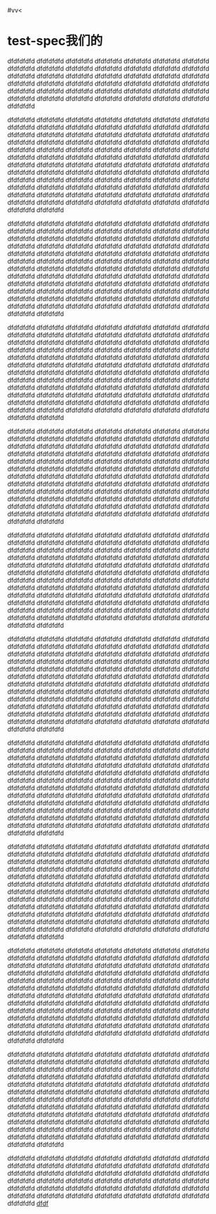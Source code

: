 #vv<
# test-spec我们的
   dfdfdfdfd   dfdfdfdfd   dfdfdfdfd   dfdfdfdfd   dfdfdfdfd   dfdfdfdfd   dfdfdfdfd   dfdfdfdfd   dfdfdfdfd   dfdfdfdfd   dfdfdfdfd   dfdfdfdfd   dfdfdfdfd   dfdfdfdfd   dfdfdfdfd   dfdfdfdfd   dfdfdfdfd   dfdfdfdfd   dfdfdfdfd   dfdfdfdfd   dfdfdfdfd   dfdfdfdfd   dfdfdfdfd   dfdfdfdfd   dfdfdfdfd   dfdfdfdfd   dfdfdfdfd   dfdfdfdfd   dfdfdfdfd   dfdfdfdfd   dfdfdfdfd   dfdfdfdfd   dfdfdfdfd   dfdfdfdfd   dfdfdfdfd   dfdfdfdfd   dfdfdfdfd   dfdfdfdfd   dfdfdfdfd   dfdfdfdfd   dfdfdfdfd   dfdfdfdfd   dfdfdfdfd
   
   dfdfdfdfd   dfdfdfdfd   dfdfdfdfd   dfdfdfdfd   dfdfdfdfd   dfdfdfdfd   dfdfdfdfd   dfdfdfdfd   dfdfdfdfd   dfdfdfdfd   dfdfdfdfd   dfdfdfdfd   dfdfdfdfd   dfdfdfdfd   dfdfdfdfd   dfdfdfdfd   dfdfdfdfd   dfdfdfdfd   dfdfdfdfd   dfdfdfdfd   dfdfdfdfd   dfdfdfdfd   dfdfdfdfd   dfdfdfdfd   dfdfdfdfd   dfdfdfdfd   dfdfdfdfd   dfdfdfdfd   dfdfdfdfd   dfdfdfdfd   dfdfdfdfd   dfdfdfdfd   dfdfdfdfd   dfdfdfdfd   dfdfdfdfd   dfdfdfdfd   dfdfdfdfd   dfdfdfdfd   dfdfdfdfd   dfdfdfdfd   dfdfdfdfd   dfdfdfdfd   dfdfdfdfd   dfdfdfdfd   dfdfdfdfd   dfdfdfdfd   dfdfdfdfd   dfdfdfdfd   dfdfdfdfd   dfdfdfdfd   dfdfdfdfd   dfdfdfdfd   dfdfdfdfd   dfdfdfdfd   dfdfdfdfd   dfdfdfdfd   dfdfdfdfd   dfdfdfdfd   dfdfdfdfd   dfdfdfdfd   dfdfdfdfd   dfdfdfdfd   dfdfdfdfd   dfdfdfdfd   dfdfdfdfd   dfdfdfdfd   dfdfdfdfd   dfdfdfdfd   dfdfdfdfd   dfdfdfdfd   dfdfdfdfd   dfdfdfdfd   dfdfdfdfd   dfdfdfdfd   dfdfdfdfd   dfdfdfdfd   dfdfdfdfd   dfdfdfdfd   dfdfdfdfd   dfdfdfdfd   dfdfdfdfd   dfdfdfdfd   dfdfdfdfd   dfdfdfdfd   dfdfdfdfd   dfdfdfdfd
   
   dfdfdfdfd   dfdfdfdfd   dfdfdfdfd   dfdfdfdfd   dfdfdfdfd   dfdfdfdfd   dfdfdfdfd   dfdfdfdfd   dfdfdfdfd   dfdfdfdfd   dfdfdfdfd   dfdfdfdfd   dfdfdfdfd   dfdfdfdfd   dfdfdfdfd   dfdfdfdfd   dfdfdfdfd   dfdfdfdfd   dfdfdfdfd   dfdfdfdfd   dfdfdfdfd   dfdfdfdfd   dfdfdfdfd   dfdfdfdfd   dfdfdfdfd   dfdfdfdfd   dfdfdfdfd   dfdfdfdfd   dfdfdfdfd   dfdfdfdfd   dfdfdfdfd   dfdfdfdfd   dfdfdfdfd   dfdfdfdfd   dfdfdfdfd   dfdfdfdfd   dfdfdfdfd   dfdfdfdfd   dfdfdfdfd   dfdfdfdfd   dfdfdfdfd   dfdfdfdfd   dfdfdfdfd   dfdfdfdfd   dfdfdfdfd   dfdfdfdfd   dfdfdfdfd   dfdfdfdfd   dfdfdfdfd   dfdfdfdfd   dfdfdfdfd   dfdfdfdfd   dfdfdfdfd   dfdfdfdfd   dfdfdfdfd   dfdfdfdfd   dfdfdfdfd   dfdfdfdfd   dfdfdfdfd   dfdfdfdfd   dfdfdfdfd   dfdfdfdfd   dfdfdfdfd   dfdfdfdfd   dfdfdfdfd   dfdfdfdfd   dfdfdfdfd   dfdfdfdfd   dfdfdfdfd   dfdfdfdfd   dfdfdfdfd   dfdfdfdfd   dfdfdfdfd   dfdfdfdfd   dfdfdfdfd   dfdfdfdfd   dfdfdfdfd   dfdfdfdfd   dfdfdfdfd   dfdfdfdfd   dfdfdfdfd   dfdfdfdfd   dfdfdfdfd   dfdfdfdfd   dfdfdfdfd   dfdfdfdfd
   
   dfdfdfdfd   dfdfdfdfd   dfdfdfdfd   dfdfdfdfd   dfdfdfdfd   dfdfdfdfd   dfdfdfdfd   dfdfdfdfd   dfdfdfdfd   dfdfdfdfd   dfdfdfdfd   dfdfdfdfd   dfdfdfdfd   dfdfdfdfd   dfdfdfdfd   dfdfdfdfd   dfdfdfdfd   dfdfdfdfd   dfdfdfdfd   dfdfdfdfd   dfdfdfdfd   dfdfdfdfd   dfdfdfdfd   dfdfdfdfd   dfdfdfdfd   dfdfdfdfd   dfdfdfdfd   dfdfdfdfd   dfdfdfdfd   dfdfdfdfd   dfdfdfdfd   dfdfdfdfd   dfdfdfdfd   dfdfdfdfd   dfdfdfdfd   dfdfdfdfd   dfdfdfdfd   dfdfdfdfd   dfdfdfdfd   dfdfdfdfd   dfdfdfdfd   dfdfdfdfd   dfdfdfdfd   dfdfdfdfd   dfdfdfdfd   dfdfdfdfd   dfdfdfdfd   dfdfdfdfd   dfdfdfdfd   dfdfdfdfd   dfdfdfdfd   dfdfdfdfd   dfdfdfdfd   dfdfdfdfd   dfdfdfdfd   dfdfdfdfd   dfdfdfdfd   dfdfdfdfd   dfdfdfdfd   dfdfdfdfd   dfdfdfdfd   dfdfdfdfd   dfdfdfdfd   dfdfdfdfd   dfdfdfdfd   dfdfdfdfd   dfdfdfdfd   dfdfdfdfd   dfdfdfdfd   dfdfdfdfd   dfdfdfdfd   dfdfdfdfd   dfdfdfdfd   dfdfdfdfd   dfdfdfdfd   dfdfdfdfd   dfdfdfdfd   dfdfdfdfd   dfdfdfdfd   dfdfdfdfd   dfdfdfdfd   dfdfdfdfd   dfdfdfdfd   dfdfdfdfd   dfdfdfdfd   dfdfdfdfd
   
   dfdfdfdfd   dfdfdfdfd   dfdfdfdfd   dfdfdfdfd   dfdfdfdfd   dfdfdfdfd   dfdfdfdfd   dfdfdfdfd   dfdfdfdfd   dfdfdfdfd   dfdfdfdfd   dfdfdfdfd   dfdfdfdfd   dfdfdfdfd   dfdfdfdfd   dfdfdfdfd   dfdfdfdfd   dfdfdfdfd   dfdfdfdfd   dfdfdfdfd   dfdfdfdfd   dfdfdfdfd   dfdfdfdfd   dfdfdfdfd   dfdfdfdfd   dfdfdfdfd   dfdfdfdfd   dfdfdfdfd   dfdfdfdfd   dfdfdfdfd   dfdfdfdfd   dfdfdfdfd   dfdfdfdfd   dfdfdfdfd   dfdfdfdfd   dfdfdfdfd   dfdfdfdfd   dfdfdfdfd   dfdfdfdfd   dfdfdfdfd   dfdfdfdfd   dfdfdfdfd   dfdfdfdfd   dfdfdfdfd   dfdfdfdfd   dfdfdfdfd   dfdfdfdfd   dfdfdfdfd   dfdfdfdfd   dfdfdfdfd   dfdfdfdfd   dfdfdfdfd   dfdfdfdfd   dfdfdfdfd   dfdfdfdfd   dfdfdfdfd   dfdfdfdfd   dfdfdfdfd   dfdfdfdfd   dfdfdfdfd   dfdfdfdfd   dfdfdfdfd   dfdfdfdfd   dfdfdfdfd   dfdfdfdfd   dfdfdfdfd   dfdfdfdfd   dfdfdfdfd   dfdfdfdfd   dfdfdfdfd   dfdfdfdfd   dfdfdfdfd   dfdfdfdfd   dfdfdfdfd   dfdfdfdfd   dfdfdfdfd   dfdfdfdfd   dfdfdfdfd   dfdfdfdfd   dfdfdfdfd   dfdfdfdfd   dfdfdfdfd   dfdfdfdfd   dfdfdfdfd   dfdfdfdfd   dfdfdfdfd
   
   dfdfdfdfd   dfdfdfdfd   dfdfdfdfd   dfdfdfdfd   dfdfdfdfd   dfdfdfdfd   dfdfdfdfd   dfdfdfdfd   dfdfdfdfd   dfdfdfdfd   dfdfdfdfd   dfdfdfdfd   dfdfdfdfd   dfdfdfdfd   dfdfdfdfd   dfdfdfdfd   dfdfdfdfd   dfdfdfdfd   dfdfdfdfd   dfdfdfdfd   dfdfdfdfd   dfdfdfdfd   dfdfdfdfd   dfdfdfdfd   dfdfdfdfd   dfdfdfdfd   dfdfdfdfd   dfdfdfdfd   dfdfdfdfd   dfdfdfdfd   dfdfdfdfd   dfdfdfdfd   dfdfdfdfd   dfdfdfdfd   dfdfdfdfd   dfdfdfdfd   dfdfdfdfd   dfdfdfdfd   dfdfdfdfd   dfdfdfdfd   dfdfdfdfd   dfdfdfdfd   dfdfdfdfd   dfdfdfdfd   dfdfdfdfd   dfdfdfdfd   dfdfdfdfd   dfdfdfdfd   dfdfdfdfd   dfdfdfdfd   dfdfdfdfd   dfdfdfdfd   dfdfdfdfd   dfdfdfdfd   dfdfdfdfd   dfdfdfdfd   dfdfdfdfd   dfdfdfdfd   dfdfdfdfd   dfdfdfdfd   dfdfdfdfd   dfdfdfdfd   dfdfdfdfd   dfdfdfdfd   dfdfdfdfd   dfdfdfdfd   dfdfdfdfd   dfdfdfdfd   dfdfdfdfd   dfdfdfdfd   dfdfdfdfd   dfdfdfdfd   dfdfdfdfd   dfdfdfdfd   dfdfdfdfd   dfdfdfdfd   dfdfdfdfd   dfdfdfdfd   dfdfdfdfd   dfdfdfdfd   dfdfdfdfd   dfdfdfdfd   dfdfdfdfd   dfdfdfdfd   dfdfdfdfd   dfdfdfdfd
   
   dfdfdfdfd   dfdfdfdfd   dfdfdfdfd   dfdfdfdfd   dfdfdfdfd   dfdfdfdfd   dfdfdfdfd   dfdfdfdfd   dfdfdfdfd   dfdfdfdfd   dfdfdfdfd   dfdfdfdfd   dfdfdfdfd   dfdfdfdfd   dfdfdfdfd   dfdfdfdfd   dfdfdfdfd   dfdfdfdfd   dfdfdfdfd   dfdfdfdfd   dfdfdfdfd   dfdfdfdfd   dfdfdfdfd   dfdfdfdfd   dfdfdfdfd   dfdfdfdfd   dfdfdfdfd   dfdfdfdfd   dfdfdfdfd   dfdfdfdfd   dfdfdfdfd   dfdfdfdfd   dfdfdfdfd   dfdfdfdfd   dfdfdfdfd   dfdfdfdfd   dfdfdfdfd   dfdfdfdfd   dfdfdfdfd   dfdfdfdfd   dfdfdfdfd   dfdfdfdfd   dfdfdfdfd   dfdfdfdfd   dfdfdfdfd   dfdfdfdfd   dfdfdfdfd   dfdfdfdfd   dfdfdfdfd   dfdfdfdfd   dfdfdfdfd   dfdfdfdfd   dfdfdfdfd   dfdfdfdfd   dfdfdfdfd   dfdfdfdfd   dfdfdfdfd   dfdfdfdfd   dfdfdfdfd   dfdfdfdfd   dfdfdfdfd   dfdfdfdfd   dfdfdfdfd   dfdfdfdfd   dfdfdfdfd   dfdfdfdfd   dfdfdfdfd   dfdfdfdfd   dfdfdfdfd   dfdfdfdfd   dfdfdfdfd   dfdfdfdfd   dfdfdfdfd   dfdfdfdfd   dfdfdfdfd   dfdfdfdfd   dfdfdfdfd   dfdfdfdfd   dfdfdfdfd   dfdfdfdfd   dfdfdfdfd   dfdfdfdfd   dfdfdfdfd   dfdfdfdfd   dfdfdfdfd   dfdfdfdfd
   
   dfdfdfdfd   dfdfdfdfd   dfdfdfdfd   dfdfdfdfd   dfdfdfdfd   dfdfdfdfd   dfdfdfdfd   dfdfdfdfd   dfdfdfdfd   dfdfdfdfd   dfdfdfdfd   dfdfdfdfd   dfdfdfdfd   dfdfdfdfd   dfdfdfdfd   dfdfdfdfd   dfdfdfdfd   dfdfdfdfd   dfdfdfdfd   dfdfdfdfd   dfdfdfdfd   dfdfdfdfd   dfdfdfdfd   dfdfdfdfd   dfdfdfdfd   dfdfdfdfd   dfdfdfdfd   dfdfdfdfd   dfdfdfdfd   dfdfdfdfd   dfdfdfdfd   dfdfdfdfd   dfdfdfdfd   dfdfdfdfd   dfdfdfdfd   dfdfdfdfd   dfdfdfdfd   dfdfdfdfd   dfdfdfdfd   dfdfdfdfd   dfdfdfdfd   dfdfdfdfd   dfdfdfdfd   dfdfdfdfd   dfdfdfdfd   dfdfdfdfd   dfdfdfdfd   dfdfdfdfd   dfdfdfdfd   dfdfdfdfd   dfdfdfdfd   dfdfdfdfd   dfdfdfdfd   dfdfdfdfd   dfdfdfdfd   dfdfdfdfd   dfdfdfdfd   dfdfdfdfd   dfdfdfdfd   dfdfdfdfd   dfdfdfdfd   dfdfdfdfd   dfdfdfdfd   dfdfdfdfd   dfdfdfdfd   dfdfdfdfd   dfdfdfdfd   dfdfdfdfd   dfdfdfdfd   dfdfdfdfd   dfdfdfdfd   dfdfdfdfd   dfdfdfdfd   dfdfdfdfd   dfdfdfdfd   dfdfdfdfd   dfdfdfdfd   dfdfdfdfd   dfdfdfdfd   dfdfdfdfd   dfdfdfdfd   dfdfdfdfd   dfdfdfdfd   dfdfdfdfd   dfdfdfdfd   dfdfdfdfd
   
   dfdfdfdfd   dfdfdfdfd   dfdfdfdfd   dfdfdfdfd   dfdfdfdfd   dfdfdfdfd   dfdfdfdfd   dfdfdfdfd   dfdfdfdfd   dfdfdfdfd   dfdfdfdfd   dfdfdfdfd   dfdfdfdfd   dfdfdfdfd   dfdfdfdfd   dfdfdfdfd   dfdfdfdfd   dfdfdfdfd   dfdfdfdfd   dfdfdfdfd   dfdfdfdfd   dfdfdfdfd   dfdfdfdfd   dfdfdfdfd   dfdfdfdfd   dfdfdfdfd   dfdfdfdfd   dfdfdfdfd   dfdfdfdfd   dfdfdfdfd   dfdfdfdfd   dfdfdfdfd   dfdfdfdfd   dfdfdfdfd   dfdfdfdfd   dfdfdfdfd   dfdfdfdfd   dfdfdfdfd   dfdfdfdfd   dfdfdfdfd   dfdfdfdfd   dfdfdfdfd   dfdfdfdfd   dfdfdfdfd   dfdfdfdfd   dfdfdfdfd   dfdfdfdfd   dfdfdfdfd   dfdfdfdfd   dfdfdfdfd   dfdfdfdfd   dfdfdfdfd   dfdfdfdfd   dfdfdfdfd   dfdfdfdfd   dfdfdfdfd   dfdfdfdfd   dfdfdfdfd   dfdfdfdfd   dfdfdfdfd   dfdfdfdfd   dfdfdfdfd   dfdfdfdfd   dfdfdfdfd   dfdfdfdfd   dfdfdfdfd   dfdfdfdfd   dfdfdfdfd   dfdfdfdfd   dfdfdfdfd   dfdfdfdfd   dfdfdfdfd   dfdfdfdfd   dfdfdfdfd   dfdfdfdfd   dfdfdfdfd   dfdfdfdfd   dfdfdfdfd   dfdfdfdfd   dfdfdfdfd   dfdfdfdfd   dfdfdfdfd   dfdfdfdfd   dfdfdfdfd   dfdfdfdfd   dfdfdfdfd
   
   dfdfdfdfd   dfdfdfdfd   dfdfdfdfd   dfdfdfdfd   dfdfdfdfd   dfdfdfdfd   dfdfdfdfd   dfdfdfdfd   dfdfdfdfd   dfdfdfdfd   dfdfdfdfd   dfdfdfdfd   dfdfdfdfd   dfdfdfdfd   dfdfdfdfd   dfdfdfdfd   dfdfdfdfd   dfdfdfdfd   dfdfdfdfd   dfdfdfdfd   dfdfdfdfd   dfdfdfdfd   dfdfdfdfd   dfdfdfdfd   dfdfdfdfd   dfdfdfdfd   dfdfdfdfd   dfdfdfdfd   dfdfdfdfd   dfdfdfdfd   dfdfdfdfd   dfdfdfdfd   dfdfdfdfd   dfdfdfdfd   dfdfdfdfd   dfdfdfdfd   dfdfdfdfd   dfdfdfdfd   dfdfdfdfd   dfdfdfdfd   dfdfdfdfd   dfdfdfdfd   dfdfdfdfd   dfdfdfdfd   dfdfdfdfd   dfdfdfdfd   dfdfdfdfd   dfdfdfdfd   dfdfdfdfd   dfdfdfdfd   dfdfdfdfd   dfdfdfdfd   dfdfdfdfd   dfdfdfdfd   dfdfdfdfd   dfdfdfdfd   dfdfdfdfd   dfdfdfdfd   dfdfdfdfd   dfdfdfdfd   dfdfdfdfd   dfdfdfdfd   dfdfdfdfd   dfdfdfdfd   dfdfdfdfd   dfdfdfdfd   dfdfdfdfd   dfdfdfdfd   dfdfdfdfd   dfdfdfdfd   dfdfdfdfd   dfdfdfdfd   dfdfdfdfd   dfdfdfdfd   dfdfdfdfd   dfdfdfdfd   dfdfdfdfd   dfdfdfdfd   dfdfdfdfd   dfdfdfdfd   dfdfdfdfd   dfdfdfdfd   dfdfdfdfd   dfdfdfdfd   dfdfdfdfd   dfdfdfdfd
   
   dfdfdfdfd   dfdfdfdfd   dfdfdfdfd   dfdfdfdfd   dfdfdfdfd   dfdfdfdfd   dfdfdfdfd   dfdfdfdfd   dfdfdfdfd   dfdfdfdfd   dfdfdfdfd   dfdfdfdfd   dfdfdfdfd   dfdfdfdfd   dfdfdfdfd   dfdfdfdfd   dfdfdfdfd   dfdfdfdfd   dfdfdfdfd   dfdfdfdfd   dfdfdfdfd   dfdfdfdfd   dfdfdfdfd   dfdfdfdfd   dfdfdfdfd   dfdfdfdfd   dfdfdfdfd   dfdfdfdfd   dfdfdfdfd   dfdfdfdfd   dfdfdfdfd   dfdfdfdfd   dfdfdfdfd   dfdfdfdfd   dfdfdfdfd   dfdfdfdfd   dfdfdfdfd   dfdfdfdfd   dfdfdfdfd   dfdfdfdfd   dfdfdfdfd   dfdfdfdfd   dfdfdfdfd   dfdfdfdfd   dfdfdfdfd   dfdfdfdfd   dfdfdfdfd   dfdfdfdfd   dfdfdfdfd   dfdfdfdfd   dfdfdfdfd   dfdfdfdfd   dfdfdfdfd   dfdfdfdfd   dfdfdfdfd   dfdfdfdfd   dfdfdfdfd   dfdfdfdfd   dfdfdfdfd   dfdfdfdfd   dfdfdfdfd   dfdfdfdfd   dfdfdfdfd   dfdfdfdfd   dfdfdfdfd   dfdfdfdfd   dfdfdfdfd   dfdfdfdfd   dfdfdfdfd   dfdfdfdfd   dfdfdfdfd   dfdfdfdfd   dfdfdfdfd   dfdfdfdfd   dfdfdfdfd   dfdfdfdfd   dfdfdfdfd   dfdfdfdfd   dfdfdfdfd   dfdfdfdfd   dfdfdfdfd   dfdfdfdfd   dfdfdfdfd   dfdfdfdfd   dfdfdfdfd   dfdfdfdfd
   
   dfdfdfdfd   dfdfdfdfd   dfdfdfdfd   dfdfdfdfd   dfdfdfdfd   dfdfdfdfd   dfdfdfdfd   dfdfdfdfd   dfdfdfdfd   dfdfdfdfd   dfdfdfdfd   dfdfdfdfd   dfdfdfdfd   dfdfdfdfd   dfdfdfdfd   dfdfdfdfd   dfdfdfdfd   dfdfdfdfd   dfdfdfdfd   dfdfdfdfd   dfdfdfdfd   dfdfdfdfd   dfdfdfdfd   dfdfdfdfd   dfdfdfdfd   dfdfdfdfd   dfdfdfdfd   dfdfdfdfd   dfdfdfdfd   dfdfdfdfd   dfdfdfdfd   dfdfdfdfd   dfdfdfdfd   dfdfdfdfd   dfdfdfdfd   dfdfdfdfd   dfdfdfdfd   dfdfdfdfd   dfdfdfdfd   dfdfdfdfd   dfdfdfdfd   dfdfdfdfd   dfdfdfdfd
[dfdf](#vv)

